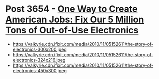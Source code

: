# Post 3654 - [One Way to Create American Jobs: Fix Our 5 Million Tons of Out-of-Use Electronics](https://www.ifixit.com/News/3654/one-way-to-create-american-jobs-fix-our-5-million-tons-of-out-of-use-electronics)

- https://valkyrie.cdn.ifixit.com/media/2010/11/05152611/the-story-of-electronics-300x200.jpeg
- https://valkyrie.cdn.ifixit.com/media/2010/11/05152611/the-story-of-electronics-324x216.jpeg
- https://valkyrie.cdn.ifixit.com/media/2010/11/05152611/the-story-of-electronics-450x300.jpeg

